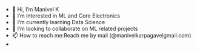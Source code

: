 - 👋 Hi, I’m Manivel K
- 👀 I’m interested in ML and Core Electronics
- 🌱 I’m currently learning Data Science
- 💞️ I’m looking to collaborate on ML related projects
- 📫 How to reach me:Reach me by mail (@manivelkarpagavelgmail.com)
- 

